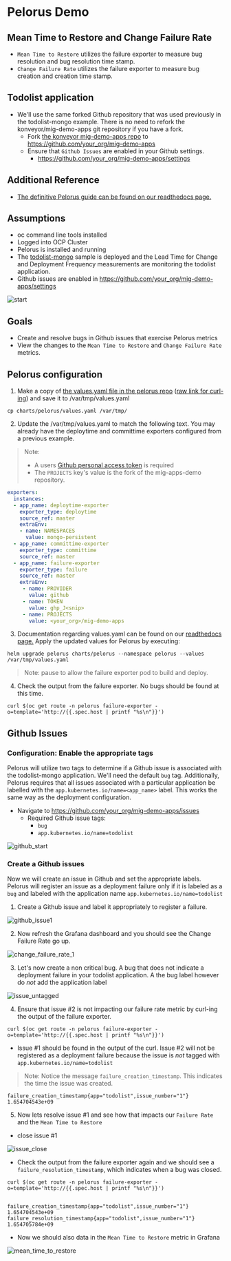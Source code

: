 # Pelorus Demo

## Mean Time to Restore and Change Failure Rate

* `Mean Time to Restore` utilizes the failure exporter to measure bug resolution and bug resolution time stamp.
* `Change Failure Rate` utilizes the failure exporter to measure bug creation and creation time stamp.

## Todolist application
* We'll use the same forked Github repository that was used previously in the todolist-mongo example.  There is no need to refork the konveyor/mig-demo-apps git repository if you have a fork.
  *  Fork [the konveyor mig-demo-apps repo](https://github.com/konveyor/mig-demo-apps) to https://github.com/your_org/mig-demo-apps
  * Ensure that `Github Issues` are enabled in your Github settings.
     * https://github.com/your_org/mig-demo-apps/settings

## Additional Reference
* [The definitive Pelorus guide can be found on our readthedocs page.](https://pelorus.readthedocs.io/)

## Assumptions
- oc command line tools installed
- Logged into OCP Cluster
- Pelorus is installed and running
- The [todolist-mongo](todolist_commit_deploy.md) sample is deployed and the Lead Time for Change and Deployment Frequency measurements are monitoring the todolist application.
- Github issues are enabled in https://github.com/your_org/mig-demo-apps/settings<nbws><nbws>

![start](images/todolist_failure_restore_start.png)

## Goals
- Create and resolve bugs in Github issues that exercise Pelorus metrics
- View the changes to the `Mean Time to Restore` and `Change Failure Rate` metrics.


## Pelorus configuration
1. Make a copy of [the values.yaml file in the pelorus repo](https://github.com/dora-metrics/pelorus/blob/master/charts/pelorus/values.yaml) ([raw link for curl-ing](https://raw.githubusercontent.com/dora-metrics/pelorus/master/charts/pelorus/values.yaml)) and save it to /var/tmp/values.yaml
```
cp charts/pelorus/values.yaml /var/tmp/
```
2. Update the /var/tmp/values.yaml to match the following text. You may already have the deploytime and committime exporters configured from a previous example.

>Note:
> * A users [Github personal access token](https://github.com/settings/tokens) is required
> * The `PROJECTS` key's value is the fork of the mig-apps-demo repository.


```yaml
exporters:
  instances:
  - app_name: deploytime-exporter
    exporter_type: deploytime
    source_ref: master
    extraEnv:
    - name: NAMESPACES
      value: mongo-persistent
  - app_name: committime-exporter
    exporter_type: committime
    source_ref: master
  - app_name: failure-exporter
    exporter_type: failure
    source_ref: master
    extraEnv:
     - name: PROVIDER
       value: github
     - name: TOKEN
       value: ghp_J<snip>
     - name: PROJECTS
       value: <your_org>/mig-demo-apps
```
3. Documentation regarding values.yaml can be found on our [readthedocs page.](../docs/Configuration.md)
  Apply the updated values for Pelorus by executing:
```
helm upgrade pelorus charts/pelorus --namespace pelorus --values /var/tmp/values.yaml
```

>Note: pause to allow the failure exporter pod to build and deploy.

4. Check the output from the failure exporter.  No bugs should be found at this time.
```
curl $(oc get route -n pelorus failure-exporter -o=template='http://{{.spec.host | printf "%s\n"}}')
```

## Github Issues

### Configuration: Enable the appropriate tags

Pelorus will utilize two tags to determine if a Github issue is associated with the todolist-mongo application.  We'll need the default `bug` tag. Additionally, Pelorus requires that all issues associated with a particular application be labelled with the `app.kubernetes.io/name=<app_name>` label.  This works the same way as the deployment configuration.

* Navigate to https://github.com/your_org/mig-demo-apps/issues
  * Required Github issue tags:
    * `bug`
    * `app.kubernetes.io/name=todolist`

![github_start](images/github_issues_setup.png)


### Create a Github issues

Now we will create an issue in Github and set the appropriate labels.
Pelorus will register an issue as a deployment failure only if it is labeled as a `bug` and labeled with the application name `app.kubernetes.io/name=todolist`

1. Create a Github issue and label it appropriately to register a failure.

![github_issue1](images/github_issue_1.png)

2. Now refresh the Grafana dashboard and you should see the Change Failure Rate go up.

![change_failure_rate_1](images/change_failure_rate_1.png)

3. Let's now create a non critical bug. A bug that does not indicate a deployment failure in your todolist application.  A the bug label however do *not* add the application label

![issue_untagged](images/issue_2_non_deployment.png)

4. Ensure that issue #2 is not impacting our failure rate metric by curl-ing the output of the failure exporter.

```
curl $(oc get route -n pelorus failure-exporter -o=template='http://{{.spec.host | printf "%s\n"}}')
```

*  Issue #1 should be found in the output of the curl.  Issue #2 will not be registered as a deployment failure because the issue is *not* tagged with `app.kubernetes.io/name=todolist`

>Note: Notice the message `failure_creation_timestamp`.  This indicates the time the issue was created.

```
failure_creation_timestamp{app="todolist",issue_number="1"} 1.654704543e+09
```

5. Now lets resolve issue #1 and see how that impacts our `Failure Rate` and the `Mean Time to Restore`

* close issue #1

![issue_close](images/github_issue_1_close.png)

* Check the output from the failure exporter again and we should see a `failure_resolution_timestamp`, which indicates when a bug was closed.

```
curl $(oc get route -n pelorus failure-exporter -o=template='http://{{.spec.host | printf "%s\n"}}')


failure_creation_timestamp{app="todolist",issue_number="1"} 1.654704543e+09
failure_resolution_timestamp{app="todolist",issue_number="1"} 1.654705784e+09
```

* Now we should also data in the `Mean Time to Restore` metric in Grafana

![mean_time_to_restore](images/mean_time_to_restore.png)

